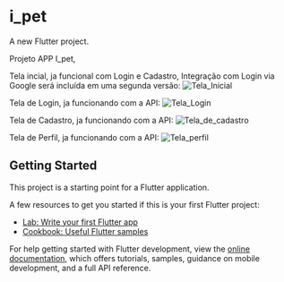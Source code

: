 # i_pet

A new Flutter project.


Projeto APP I_pet, 

Tela incial, ja funcional com Login e Cadastro, Integração com Login via Google será incluída em uma segunda versão:
![Tela_Inicial](https://github.com/user-attachments/assets/969a08d3-e113-4472-a8ac-74cd93e7142a)

Tela de Login, ja funcionando com a API:
![Tela_Login](https://github.com/user-attachments/assets/3da44730-aee0-4921-bb3d-2e45f2aa6bf4)

Tela de Cadastro, ja funcionando com a API:
![Tela_de_cadastro](https://github.com/user-attachments/assets/f803bb5c-ed6e-48f2-9684-3566f5277d09)

Tela de Perfil, ja funcionando com a API:
![Tela_perfil](https://github.com/user-attachments/assets/98dbd061-6575-4e5d-94c5-d425893dba3f)

## Getting Started

This project is a starting point for a Flutter application.

A few resources to get you started if this is your first Flutter project:

- [Lab: Write your first Flutter app](https://docs.flutter.dev/get-started/codelab)
- [Cookbook: Useful Flutter samples](https://docs.flutter.dev/cookbook)

For help getting started with Flutter development, view the
[online documentation](https://docs.flutter.dev/), which offers tutorials,
samples, guidance on mobile development, and a full API reference.
